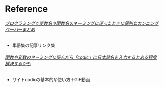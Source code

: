 
# Reference

###### [プログラミングで変数名や関数名のネーミングに迷ったときに便利なカンニングペーパーまとめ](http://nelog.jp/programming-words)
- 単語集の記事リンク集

###### [関数や変数のネーミングに悩んだら「codic」に日本語名を入力するとある程度解決するかも](http://nelog.jp/codic)
- サイトcodicの基本的な使い方＋GIF動画
